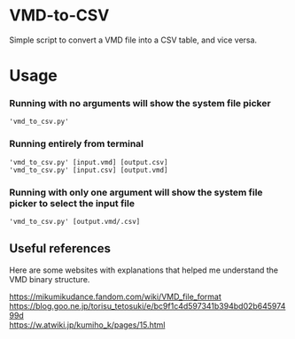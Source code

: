 # VMD-to-CSV
Simple script to convert a VMD file into a CSV table, and vice versa. 

# Usage
### Running with no arguments will show the system file picker  
```
'vmd_to_csv.py'
```

### Running entirely from terminal 
```
'vmd_to_csv.py' [input.vmd] [output.csv]  
'vmd_to_csv.py' [input.csv] [output.vmd]
```

### Running with only one argument will show the system file picker to select the input file  
```
'vmd_to_csv.py' [output.vmd/.csv]  
```

## Useful references
Here are some websites with explanations that helped me understand the VMD binary structure.  

https://mikumikudance.fandom.com/wiki/VMD_file_format  
https://blog.goo.ne.jp/torisu_tetosuki/e/bc9f1c4d597341b394bd02b64597499d  
https://w.atwiki.jp/kumiho_k/pages/15.html  
